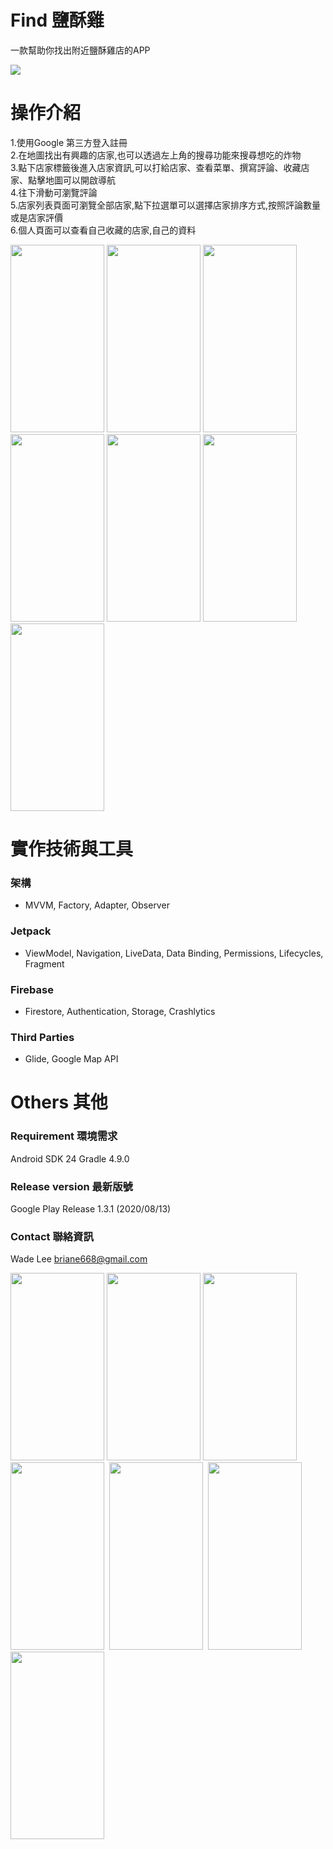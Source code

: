 
# Find 鹽酥雞

一款幫助你找出附近鹽酥雞店的APP

[![](https://i.imgur.com/T6c2IRH.png)](https://play.google.com/store/apps/details?id=com.wade.friedfood&hl=zh-TW)

# 操作介紹
1.使用Google 第三方登入註冊<br>
2.在地圖找出有興趣的店家,也可以透過左上角的搜尋功能來搜尋想吃的炸物<br>
3.點下店家標籤後進入店家資訊,可以打給店家、查看菜單、撰寫評論、收藏店家、點擊地圖可以開啟導航<br>
4.往下滑動可瀏覽評論<br>
5.店家列表頁面可瀏覽全部店家,點下拉選單可以選擇店家排序方式,按照評論數量或是店家評價<br>
6.個人頁面可以查看自己收藏的店家,自己的資料

<a>
<img src="https://i.imgur.com/VhR046f.png" width="150" height="300">
<img src="https://i.imgur.com/9eieBqL.jpg" width="150" height="300">
<img src="https://i.imgur.com/EdYIUGi.jpg" width="150" height="300">
<img src="https://i.imgur.com/ITxPjXt.jpg" width="150" height="300">
<img src="https://i.imgur.com/kXf8XkU.jpg" width="150" height="300">
<img src="https://i.imgur.com/AQjLu3C.jpg" width="150" height="300">
<img src="https://i.imgur.com/qdWu0Em.jpg" width="150" height="300">
</a>



# 實作技術與工具
### 架構
- MVVM, Factory, Adapter, Observer

### Jetpack
- ViewModel, Navigation, LiveData, Data Binding, Permissions, Lifecycles, Fragment

### Firebase
- Firestore, Authentication, Storage,  Crashlytics

### Third Parties
- Glide, Google Map API


# Others 其他
### Requirement 環境需求
Android SDK 24
Gradle 4.9.0

### Release version 最新版號
Google Play Release 1.3.1 (2020/08/13)

### Contact 聯絡資訊
Wade Lee briane668@gmail.com

<a>
<img src="https://i.imgur.com/VhR046f.png" width="150" height="300"></a><a>
<img src="https://i.imgur.com/9eieBqL.jpg" width="150" height="300"></a><a>
<img src="https://i.imgur.com/EdYIUGi.jpg" width="150" height="300">&nbsp
<img src="https://i.imgur.com/kXf8XkU.jpg" width="150" height="300">&nbsp
<img src="https://i.imgur.com/ITxPjXt.jpg" width="150" height="300">&nbsp
<img src="https://i.imgur.com/AQjLu3C.jpg" width="150" height="300">&nbsp
<img src="https://i.imgur.com/qdWu0Em.jpg" width="150" height="300">&nbsp
</a>
